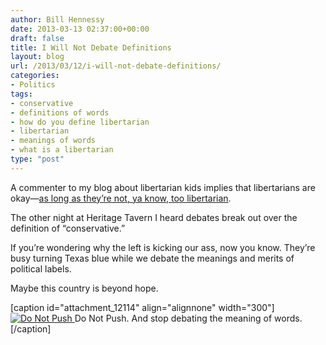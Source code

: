 ```yaml
---
author: Bill Hennessy
date: 2013-03-13 02:37:00+00:00
draft: false
title: I Will Not Debate Definitions
layout: blog
url: /2013/03/12/i-will-not-debate-definitions/
categories:
- Politics
tags:
- conservative
- definitions of words
- how do you define libertarian
- libertarian
- meanings of words
- what is a libertarian
type: "post"
---
```


A commenter to my blog about libertarian kids implies that libertarians are okay—[as long as they’re not, ya know, too libertarian](https://www.redstate.com/billhennessy/2013/03/12/why-libertarian-kids-not-drones-scare-mccain-and-graham/).

The other night at Heritage Tavern I heard debates break out over the definition of “conservative.”

If you’re wondering why the left is kicking our ass, now you know. They’re busy turning Texas blue while we debate the meanings and merits of political labels.

Maybe this country is beyond hope.

[caption id="attachment_12114" align="alignnone" width="300"][![Do Not Push](https://hennessysview.com/wp-content/uploads/2012/04/push-back-sq.jpg)
](https://hennessysview.com/wp-content/uploads/2012/04/push-back-sq.jpg) Do Not Push. And stop debating the meaning of words.[/caption]
